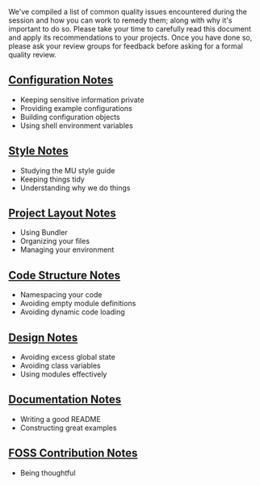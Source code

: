 We've compiled a list of common quality issues encountered during the session and how you can work to remedy them; along with why it's important to do so. Please take your time to carefully read this document and apply its recommendations to your projects. Once you have done so, please ask your review groups for feedback before asking for a formal quality review.

## [Configuration Notes](https://github.com/mendicant-university/s10-notes/blob/master/configuration.md)

  - Keeping sensitive information private
  - Providing example configurations
  - Building configuration objects
  - Using shell environment variables

## [Style Notes](https://github.com/mendicant-university/s10-notes/blob/master/style.md)
  
  - Studying the MU style guide
  - Keeping things tidy
  - Understanding why we do things 

## [Project Layout Notes](https://github.com/mendicant-university/s10-notes/blob/master/project_layout.md)

  - Using Bundler
  - Organizing your files
  - Managing your environment

## [Code Structure Notes](https://github.com/mendicant-university/s10-notes/blob/master/code_structure.md)

  - Namespacing your code
  - Avoiding empty module definitions
  - Avoiding dynamic code loading 

## [Design Notes](https://github.com/mendicant-university/s10-notes/blob/master/design.md)

  - Avoiding excess global state 
  - Avoiding class variables
  - Using modules effectively

## [Documentation Notes](https://github.com/mendicant-university/s10-notes/blob/master/documentation.md)

  - Writing a good README
  - Constructing great examples

## [FOSS Contribution Notes](https://github.com/mendicant-university/s10-notes/blob/master/contributing_to_oss.md)

  - Being thoughtful

